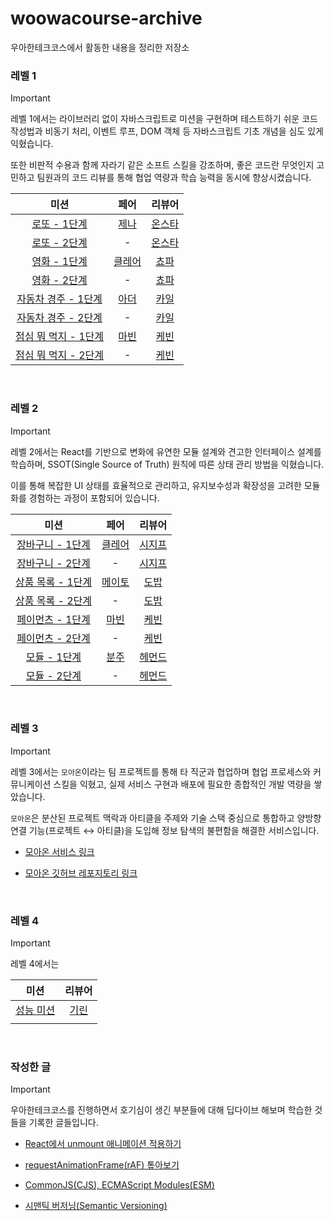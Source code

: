 # woowacourse-archive
우아한테크코스에서 활동한 내용을 정리한 저장소

### 레벨 1

> [!IMPORTANT]  
> 레벨 1에서는 라이브러리 없이 자바스크립트로 미션을 구현하며 테스트하기 쉬운 코드 작성법과 비동기 처리, 이벤트 루프, DOM 객체 등 자바스크립트 기초 개념을 심도 있게 익혔습니다. 
> 
> 또한 비판적 수용과 함께 자라기 같은 소프트 스킬을 강조하며, 좋은 코드란 무엇인지 고민하고 팀원과의 코드 리뷰를 통해 협업 역량과 학습 능력을 동시에 향상시켰습니다.



| 미션 | 페어 | 리뷰어 |
| :---: | :---: | :---: |
| [로또 - 1단계](https://github.com/woowacourse/javascript-lotto/pull/334) | [제나](https://github.com/JeLee-river) | [온스타](https://github.com/onschan) |
| [로또 - 2단계](https://github.com/woowacourse/javascript-lotto/pull/376) | - | [온스타](https://github.com/onschan) |
| [영화 - 1단계](https://github.com/woowacourse/javascript-movie-review/pull/210) | [클레어](https://github.com/eunsoA) | [쵸파](https://github.com/bassyu) |
| [영화 - 2단계](https://github.com/woowacourse/javascript-movie-review/pull/235) | - | [쵸파](https://github.com/bassyu) |
| [자동차 경주 - 1단계](https://github.com/woowacourse/javascript-racingcar/pull/331) | [아더](https://github.com/mlnwns) | [카일](https://github.com/igy95) |
| [자동차 경주 - 2단계](https://github.com/woowacourse/javascript-racingcar/pull/375) | - | [카일](https://github.com/igy95) |
| [점심 뭐 먹지 - 1단계](https://github.com/woowacourse/javascript-lunch/pull/181) | [마빈](https://github.com/spoyodevelop) | [케빈](https://github.com/JeongBin0227) |
| [점심 뭐 먹지 - 2단계](https://github.com/woowacourse/javascript-lunch/pull/226) | - | [케빈](https://github.com/JeongBin0227) |

<br/>

### 레벨 2

> [!IMPORTANT]  
> 레벨 2에서는 React를 기반으로 변화에 유연한 모듈 설계와 견고한 인터페이스 설계를 학습하며, SSOT(Single Source of Truth) 원칙에 따른 상태 관리 방법을 익혔습니다.
> 
> 이를 통해 복잡한 UI 상태를 효율적으로 관리하고, 유지보수성과 확장성을 고려한 모듈화를 경험하는 과정이 포함되어 있습니다.

| 미션 | 페어 | 리뷰어 |
| :---: | :---: | :---: |
| [장바구니 - 1단계](https://github.com/woowacourse/react-shopping-cart/pull/365) | [클레어](https://github.com/eunsoA) | [시지프](https://github.com/woowa-euijinkk) |
| [장바구니 - 2단계](https://github.com/woowacourse/react-shopping-cart/pull/383) | - | [시지프](https://github.com/woowa-euijinkk) |
| [상품 목록 - 1단계](https://github.com/woowacourse/react-shopping-products/pull/98) | [메이토](https://github.com/Db0111) | [도밥](https://github.com/Creative-Lee) |
| [상품 목록 - 2단계](https://github.com/woowacourse/react-shopping-products/pull/132) | - | [도밥](https://github.com/Creative-Lee) |
| [페이먼츠 - 1단계](https://github.com/woowacourse/react-payments/pull/438) | [마빈](https://github.com/spoyodevelop) | [케빈](https://github.com/JeongBin0227) |
| [페이먼츠 - 2단계](https://github.com/woowacourse/react-payments/pull/462) | - | [케빈](https://github.com/JeongBin0227) |
| [모듈 - 1단계](https://github.com/woowacourse/react-modules/pull/99) | [분주](https://github.com/bunju20) | [헤먼드](https://github.com/JunilHwang) |
| [모듈 - 2단계](https://github.com/woowacourse/react-modules/pull/126) | - | [헤먼드](https://github.com/JunilHwang) |

<br/>

### 레벨 3

> [!IMPORTANT]  
> 레벨 3에서는 `모아온`이라는 팀 프로젝트를 통해 타 직군과 협업하며 협업 프로세스와 커뮤니케이션 스킬을 익혔고, 실제 서비스 구현과 배포에 필요한 종합적인 개발 역량을 쌓았습니다. 
> 
> `모아온`은 분산된 프로젝트 맥락과 아티클을 주제와 기술 스택 중심으로 통합하고 양방향 연결 기능(프로젝트 ↔ 아티클)을 도입해 정보 탐색의 불편함을 해결한 서비스입니다.

- [모아온 서비스 링크](https://moaon.co.kr)

- [모아온 깃허브 레포지토리 링크](https://github.com/woowacourse-teams/2025-moaon)


<br/>

### 레벨 4

> [!IMPORTANT]  
> 레벨 4에서는 

| 미션 | 리뷰어 |
| :---: | :---: |
| [성능 미션](https://github.com/woowacourse/perf-basecamp/pull/182) | [기린](https://github.com/jeongyou) |
|  |  |

<br/>

### 작성한 글
> [!IMPORTANT]  
> 우아한테크코스를 진행하면서 호기심이 생긴 부분들에 대해 딥다이브 해보며 학습한 것들을 기록한 글들입니다. 

- [React에서 unmount 애니메이션 적용하기](https://velog.io/@woogur29/React%EC%97%90%EC%84%9C-unmount-%EC%95%A0%EB%8B%88%EB%A9%94%EC%9D%B4%EC%85%98-%EC%A0%81%EC%9A%A9%ED%95%98%EA%B8%B0)
  
- [requestAnimationFrame(rAF) 톺아보기](https://velog.io/@woogur29/requestAnimationFramerAF-%ED%86%BA%EC%95%84%EB%B3%B4%EA%B8%B0)
  
- [CommonJS(CJS), ECMAScript Modules(ESM)](https://velog.io/@woogur29/CommonJSCJS-ECMAScript-ModulesESM)
  
- [시맨틱 버저닝(Semantic Versioning)](https://velog.io/@woogur29/%EC%8B%9C%EB%A7%A8%ED%8B%B1-%EB%B2%84%EC%A0%80%EB%8B%9DSemantic-Versioning)
